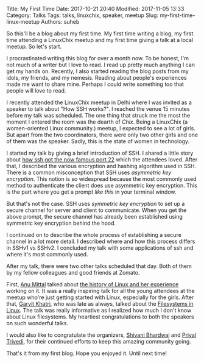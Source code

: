Title: My First Time
Date: 2017-10-21 20:40
Modified: 2017-11-05 13:33
Category: Talks
Tags: talks, linuxchix, speaker, meetup
Slug: my-first-time-linux-meetup
Authors: suheb

So this'll be a blog about my first time. My first time writing a blog, my first time attending a LinuxChix meetup and my first time giving a talk at a local meetup. So let's start.

I procrastinated writing this blog for over a month now. To be honest, I'm not much of a writer but I love to read. I read up pretty much anything I can get my hands on. Recently, I also started reading the blog posts from my idols, my friends, and my nemesis. Reading about people's experiences made me want to share mine. Perhaps I could write something too that people will love to read.

I recently attended the LinuxChix meetup in Delhi where I was invited as a speaker to talk about "How SSH works?". I reached the venue 15 minutes before my talk was scheduled. The one thing that struck me the most the moment I entered the room was the dearth of *Chix*. Being a LinuxChix (a women-oriented Linux community.) meetup, I expected to see a lot of girls. But apart from the two coordinators, there were only two other girls and one of them was the speaker. Sadly, this is the state of women in technology.

I started my talk by giving a brief introduction of SSH. I shared a little story about [how ssh got the now famous port 22](https://www.ssh.com/ssh/port#sec-The-story-of-getting-SSH-port-22) which the attendees loved. After that, I described the various encryption and hashing algorithm used in SSH. There is a common misconception that SSH uses *asymmetric key encryption*. This notion is so widespread because the most commonly used method to authenticate the client does use asymmetric key encryption. This is the part where you get a prompt *like this* in your terminal window. 

But that's not the case. SSH uses *symmetric key encryption* to set up a secure channel for server and client to communicate.
When you get the above prompt, the secure channel has already been established using symmetric key encryption behind the hood.


I continued on to describe the whole process of establishing a secure channel in a lot more detail. I described where and how this process differs in SSHv1 vs SSHv2. I concluded my talk with some applications of ssh and where it's most commonly used.

After my talk, there were two other talks scheduled that day. Both of them by my fellow colleagues and good friends at Zomato.

First, [Anu Mittal](https://github.com/Anumittal) talked about [the history of Linux and her experience](http://anu-mittal.blogspot.in/2017/09/linuxchix-meet-up-experience.html) working on it. It was a really inspiring talk for all the young attendees at the meetup who're just getting started with Linux, especially for the girls.
After that, [Garvit Khatri](https://github.com/garvitdelhi), who was late as always, talked about the [Filesystems in Linux](https://garvit.in/2017/09/18/linuxchix-meetup.html).   The talk was really informative as I realized how much I don't know about Linux filesystems. My heartiest congratulations to both the speakers on such wonderful talks.

I would also like to congratulate the organizers, [Shivani Bhardwaj](https://github.com/shivan1b) and [Priyal Trivedi](https://github.com/Priyal-Trivedi), for their continued efforts to keep this amazing community going.



That's it from my first blog. Hope you enjoyed it. 
Until next time!